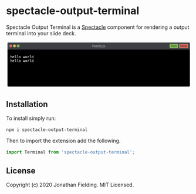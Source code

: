 # spectacle-output-terminal

Spectacle Output Terminal is a [Spectacle](https://formidable.com/open-source/spectacle/) component for rendering a output terminal into your slide deck.

![](screenshot.png)

## Installation

To install simply run:

```shell
npm i spectacle-output-terminal
```

Then to import the extension add the following.

```javascript
import Terminal from 'spectacle-output-terminal';
```

## License

Copyright (c) 2020 Jonathan Fielding. MIT Licensed.
